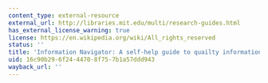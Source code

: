 ```yaml
---
content_type: external-resource
external_url: http://libraries.mit.edu/multi/research-guides.html
has_external_license_warning: true
license: https://en.wikipedia.org/wiki/All_rights_reserved
status: ''
title: 'Information Navigator: A self-help guide to quailty information'
uid: 16c90b29-6f24-4470-8f75-7b1a57ddd943
wayback_url: ''
---
```

